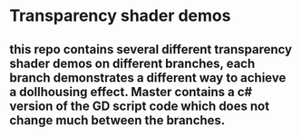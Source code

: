 # Transparency shader demos

## this repo contains several different transparency shader demos on different branches, each branch demonstrates a different way to achieve a dollhousing effect. Master contains a c# version of the GD script code which does not change much between the branches.
